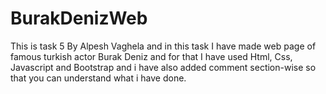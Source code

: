 # BurakDenizWeb
This is task 5 By Alpesh Vaghela and in this task I have made web page of famous turkish actor Burak Deniz and for that I have used Html, Css, Javascript and Bootstrap and i have also added comment section-wise so that you can understand what i have done.
